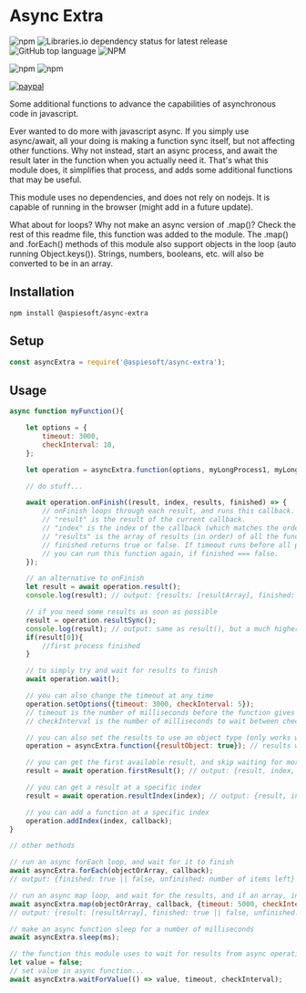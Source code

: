 # Async Extra

![npm](https://img.shields.io/npm/v/async-extra)
![Libraries.io dependency status for latest release](https://img.shields.io/librariesio/release/npm/async-extra)
![GitHub top language](https://img.shields.io/github/languages/top/aspiesoft/async-extra)
![NPM](https://img.shields.io/npm/l/async-extra)

![npm](https://img.shields.io/npm/dw/async-extra)
![npm](https://img.shields.io/npm/dm/async-extra)

[![paypal](https://img.shields.io/badge/buy%20me%20a%20coffee-paypal-blue)](https://buymeacoffee.aspiesoft.com)

Some additional functions to advance the capabilities of asynchronous code in javascript.

Ever wanted to do more with javascript async. If you simply use async/await, all your doing is making a function sync itself, but not affecting other functions.
Why not instead, start an async process, and await the result later in the function when you actually need it.
That's what this module does, it simplifies that process, and adds some additional functions that may be useful.

This module uses no dependencies, and does not rely on nodejs. It is capable of running in the browser (might add in a future update).

What about for loops? Why not make an async version of .map()? Check the rest of this readme file, this function was added to the module.
The .map() and .forEach() methods of this module also support objects in the loop (auto running Object.keys()). Strings, numbers, booleans, etc. will also be converted to be in an array.

## Installation

```shell script
npm install @aspiesoft/async-extra
```

## Setup

```js
const asyncExtra = require('@aspiesoft/async-extra');
```

## Usage

```js
async function myFunction(){

    let options = {
        timeout: 3000,
        checkInterval: 10,
    };

    let operation = asyncExtra.function(options, myLongProcess1, myLongProcess2, myLongProcess3);

    // do stuff...

    await operation.onFinish((result, index, results, finished) => {
        // onFinish loops through each result, and runs this callback.
        // "result" is the result of the current callback.
        // "index" is the index of the callback (which matches the order you put your functions in).
        // "results" is the array of results (in order) of all the functions.
        // finished returns true or false. If timeout runs before all processes are finished, this returns false.
        // you can run this function again, if finished === false.
    });

    // an alternative to onFinish
    let result = await operation.result();
    console.log(result); // output: {results: [resultArray], finished: true || false, unfinished: number of processes left}

    // if you need some results as soon as possible
    result = operation.resultSync();
    console.log(result); // output: same as result(), but a much higher chance for empty results.
    if(result[0]){
        //first process finished
    }

    // to simply try and wait for results to finish
    await operation.wait();

    // you can also change the timeout at any time
    operation.setOptions({timeout: 3000, checkInterval: 5});
    // timeout is the number of milliseconds before the function gives up waiting for a result.
    // checkInterval is the number of milliseconds to wait between checking if the result is there yet.

    // you can also set the results to use an object type (only works when you first create the operation)
    operation = asyncExtra.function({resultObject: true}); // results will output {0: result1, 1: result2} instead of [result1, result2]

    // you can get the first available result, and skip waiting for more results
    result = await operation.firstResult(); // output: {result, index, results, finished, unfinished}

    // you can get a result at a specific index
    result = await operation.resultIndex(index); // output: {result, index}

    // you can add a function at a specific index
    operation.addIndex(index, callback);
}

// other methods

// run an async forEach loop, and wait for it to finish
await asyncExtra.forEach(objectOrArray, callback);
// output: {finished: true || false, unfinished: number of items left}

// run an async map loop, and wait for the results, and if an array, in the same order they were originally in
await asyncExtra.map(objectOrArray, callback, {timeout: 5000, checkInterval: 5});
// output: {result: [resultArray], finished: true || false, unfinished: number of items left}

// make an async function sleep for a number of milliseconds
await asyncExtra.sleep(ms);

// the function this module uses to wait for results from async operations
let value = false;
// set value in async function...
await asyncExtra.waitForValue(() => value, timeout, checkInterval);
```
